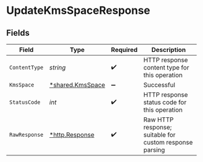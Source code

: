 # UpdateKmsSpaceResponse


## Fields

| Field                                                      | Type                                                       | Required                                                   | Description                                                |
| ---------------------------------------------------------- | ---------------------------------------------------------- | ---------------------------------------------------------- | ---------------------------------------------------------- |
| `ContentType`                                              | *string*                                                   | :heavy_check_mark:                                         | HTTP response content type for this operation              |
| `KmsSpace`                                                 | [*shared.KmsSpace](../../../pkg/models/shared/kmsspace.md) | :heavy_minus_sign:                                         | Successful                                                 |
| `StatusCode`                                               | *int*                                                      | :heavy_check_mark:                                         | HTTP response status code for this operation               |
| `RawResponse`                                              | [*http.Response](https://pkg.go.dev/net/http#Response)     | :heavy_check_mark:                                         | Raw HTTP response; suitable for custom response parsing    |